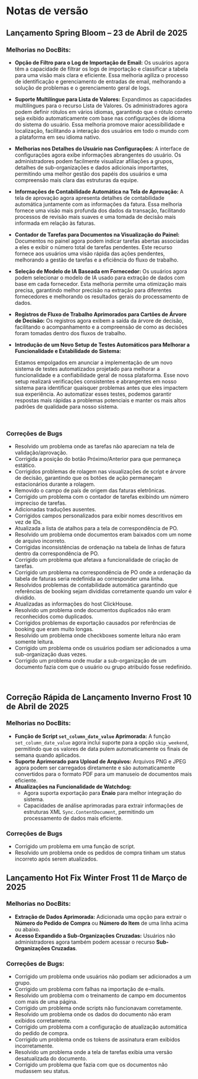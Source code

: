 # Notas de versão

## Lançamento Spring Bloom – 23 de Abril de 2025

### Melhorias no DocBits:

* **Opção de Filtro para o Log de Importação de Email:** Os usuários agora têm a capacidade de filtrar os logs de importação e classificar a tabela para uma visão mais clara e eficiente. Essa melhoria agiliza o processo de identificação e gerenciamento de entradas de email, melhorando a solução de problemas e o gerenciamento geral de logs.
* **Suporte Multilíngue para Lista de Valores:** Expandimos as capacidades multilíngues para o recurso Lista de Valores. Os administradores agora podem definir rótulos em vários idiomas, garantindo que o rótulo correto seja exibido automaticamente com base nas configurações de idioma do sistema do usuário. Essa melhoria promove maior acessibilidade e localização, facilitando a interação dos usuários em todo o mundo com a plataforma em seu idioma nativo.
* **Melhorias nos Detalhes do Usuário nas Configurações:** A interface de configurações agora exibe informações abrangentes do usuário. Os administradores podem facilmente visualizar afiliações a grupos, detalhes de sub-organizações e dados adicionais importantes, permitindo uma melhor gestão dos papéis dos usuários e uma compreensão mais clara das estruturas da equipe.
* **Informações de Contabilidade Automática na Tela de Aprovação:** A tela de aprovação agora apresenta detalhes de contabilidade automática juntamente com as informações da fatura. Essa melhoria fornece uma visão mais profunda dos dados da transação, facilitando processos de revisão mais suaves e uma tomada de decisão mais informada em relação às faturas.
* **Contador de Tarefas para Documentos na Visualização do Painel:** Documentos no painel agora podem indicar tarefas abertas associadas a eles e exibir o número total de tarefas pendentes. Este recurso fornece aos usuários uma visão rápida das ações pendentes, melhorando a gestão de tarefas e a eficiência do fluxo de trabalho.
* **Seleção de Modelo de IA Baseada em Fornecedor:** Os usuários agora podem selecionar o modelo de IA usado para extração de dados com base em cada fornecedor. Esta melhoria permite uma otimização mais precisa, garantindo melhor precisão na extração para diferentes fornecedores e melhorando os resultados gerais do processamento de dados.
* **Registros de Fluxo de Trabalho Aprimorados para Cartões de Árvore de Decisão:** Os registros agora exibem a saída da árvore de decisão, facilitando o acompanhamento e a compreensão de como as decisões foram tomadas dentro dos fluxos de trabalho.
*   **Introdução de um Novo Setup de Testes Automáticos para Melhorar a Funcionalidade e Estabilidade do Sistema:**

    Estamos empolgados em anunciar a implementação de um novo sistema de testes automatizados projetado para melhorar a funcionalidade e a confiabilidade geral de nossa plataforma. Esse novo setup realizará verificações consistentes e abrangentes em nosso sistema para identificar quaisquer problemas antes que eles impactem sua experiência. Ao automatizar esses testes, podemos garantir respostas mais rápidas a problemas potenciais e manter os mais altos padrões de qualidade para nosso sistema.

    ​

### Correções de Bugs

* Resolvido um problema onde as tarefas não apareciam na tela de validação/aprovação.
* Corrigida a posição do botão Próximo/Anterior para que permaneça estático.
* Corrigidos problemas de rolagem nas visualizações de script e árvore de decisão, garantindo que os botões de ação permaneçam estacionários durante a rolagem.
* Removido o campo de país de origem das faturas eletrônicas.
* Corrigido um problema com o contador de tarefas exibindo um número impreciso de tarefas.
* Adicionadas traduções ausentes.
* Corrigidos campos personalizados para exibir nomes descritivos em vez de IDs.
* Atualizada a lista de atalhos para a tela de correspondência de PO.
* Resolvido um problema onde documentos eram baixados com um nome de arquivo incorreto.
* Corrigidas inconsistências de ordenação na tabela de linhas de fatura dentro da correspondência de PO.
* Corrigido um problema que afetava a funcionalidade de criação de tarefas.
* Corrigido um problema na correspondência de PO onde a ordenação da tabela de faturas seria redefinida ao corresponder uma linha.
* Resolvidos problemas de contabilidade automática garantindo que referências de booking sejam divididas corretamente quando um valor é dividido.
* Atualizadas as informações do host ClickHouse.
* Resolvido um problema onde documentos duplicados não eram reconhecidos como duplicados.
* Corrigidos problemas de exportação causados por referências de booking que eram muito longas.
* Resolvido um problema onde checkboxes somente leitura não eram somente leitura.
* Corrigido um problema onde os usuários podiam ser adicionados a uma sub-organização duas vezes.
* Corrigido um problema onde mudar a sub-organização de um documento fazia com que o usuário ou grupo atribuído fosse redefinido.

​

## Correção Rápida de Lançamento Inverno Frost 10 de Abril de 2025

### Melhorias no DocBits:

* **Função de Script `set_column_date_value` Aprimorada:** A função `set_column_date_value` agora inclui suporte para a opção `skip_weekend`, permitindo que os valores de data pulem automaticamente os finais de semana quando aplicados.
* **Suporte Aprimorado para Upload de Arquivos:** Arquivos PNG e JPEG agora podem ser carregados diretamente e são automaticamente convertidos para o formato PDF para um manuseio de documentos mais eficiente.
* **Atualizações na Funcionalidade de Watchdog:**
  * Agora suporta exportação para **Enaio** para melhor integração do sistema.
  * Capacidades de análise aprimoradas para extrair informações de estruturas XML `Sync.ContentDocument`, permitindo um processamento de dados mais eficiente.

### Correções de Bugs

* Corrigido um problema em uma função de script.
* Resolvido um problema onde os pedidos de compra tinham um status incorreto após serem atualizados.

## Lançamento Hot Fix Winter Frost 11 de Março de 2025

### Melhorias no DocBits:

* **Extração de Dados Aprimorada:** Adicionada uma opção para extrair o **Número do Pedido de Compra** ou **Número do Item** de uma linha acima ou abaixo.
* **Acesso Expandido a Sub-Organizações Cruzadas:** Usuários não administradores agora também podem acessar o recurso **Sub-Organizações Cruzadas**.

### **Correções de Bugs:**

* Corrigido um problema onde usuários não podiam ser adicionados a um grupo.
* Corrigido um problema com falhas na importação de e-mails.
* Resolvido um problema com o treinamento de campo em documentos com mais de uma página.
* Corrigido um problema onde scripts não funcionavam corretamente.
* Resolvido um problema onde os dados do documento não eram exibidos corretamente.
* Corrigido um problema com a configuração de atualização automática do pedido de compra.
* Corrigido um problema onde os tokens de assinatura eram exibidos incorretamente.
* Resolvido um problema onde a tela de tarefas exibia uma versão desatualizada do documento.
* Corrigido um problema que fazia com que os documentos não mudassem seu status.
